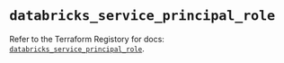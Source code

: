 # `databricks_service_principal_role`

Refer to the Terraform Registory for docs: [`databricks_service_principal_role`](https://www.terraform.io/docs/providers/databricks/r/service_principal_role).
